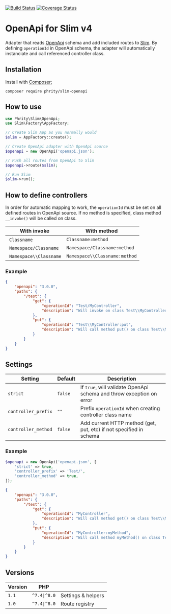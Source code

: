 [![Build Status](https://github.com/sirn-se/phrity-slim-openapi/actions/workflows/acceptance.yml/badge.svg)](https://github.com/sirn-se/phrity-slim-openapi/actions)
[![Coverage Status](https://coveralls.io/repos/github/sirn-se/phrity-slim-openapi/badge.svg?branch=master)](https://coveralls.io/github/sirn-se/phrity-slim-openapi?branch=master)

# OpenApi for Slim v4

Adapter that reads [OpenApi](https://spec.openapis.org) schema and add included routes to [Slim](https://www.slimframework.com).
By defining `operationId` in OpenApi schema, the adapter will automatically instanciate and call referenced controller class.

## Installation

Install with [Composer](https://getcomposer.org/);
```
composer require phrity/slim-openapi
```

## How to use

```php
use Phrity\Slim\OpenApi;
use Slim\Factory\AppFactory;

// Create Slim App as you normally would
$slim = AppFactory::create();

// Create OpenApi adapter with OpenApi source
$openapi = new OpenApi('openapi.json');

// Push all routes from OpenApi to Slim
$openapi->route($slim);

// Run Slim
$slim->run();
```

## How to define controllers

In order for automatic mapping to work, the `operationId` must be set on all defined routes in OpenApi source.
If no method is specified, class method `__invoke()` will be called on class.

| With invoke | With method |
| --- | --- |
| `Classname` | `Classname:method` |
| `Namespace/Classname` | `Namespace/Classname:method` |
| `Namespace\\Classname` | `Namespace\\Classname:method` |

### Example

```json
{
    "openapi": "3.0.0",
    "paths": {
        "/test": {
            "get": {
                "operationId": "Test/MyController",
                "description": "Will invoke on class Test\\MyController"
            },
            "put": {
                "operationId": "Test\\MyController:put",
                "description": "Will call method put() on class Test\\MyController"
            }
        }
    }
}
```

## Settings

| Setting | Default | Description |
| --- | --- | --- |
| `strict` | `false` | If `true`, will validate OpenApi schema and throw exception on error |
| `controller_prefix` | `""` | Prefix `operationId` when creating controller class name |
| `controller_method` | `false` | Add current HTTP method (get, put, etc) if not specified in schema |

### Example
```php
$openapi = new OpenApi('openapi.json', [
    'strict' => true,
    'controller_prefix' => 'Test/',
    'controller_method' => true,
]);
```
```json
{
    "openapi": "3.0.0",
    "paths": {
        "/test": {
            "get": {
                "operationId": "MyController",
                "description": "Will call method get() on class Test\\MyController"
            },
            "put": {
                "operationId": "MyController:myMethod",
                "description": "Will call method myMethod() on class Test\\MyController"
            }
        }
    }
}
```

## Versions

| Version | PHP | |
| --- | --- | --- |
| `1.1` | `^7.4\|^8.0` | Settings & helpers |
| `1.0` | `^7.4\|^8.0` | Route registry |
